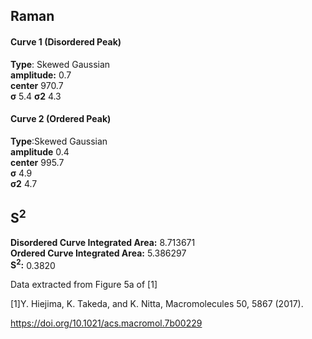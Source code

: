 ## Raman

#### Curve 1 (Disordered Peak)
**Type**: Skewed Gaussian\
**amplitude:** 0.7\
**center** 970.7\
**σ** 5.4
**σ2** 4.3


#### Curve 2 (Ordered Peak)
**Type**:Skewed Gaussian\
**amplitude** 0.4\
**center** 995.7\
**σ** 4.9\
**σ2** 4.7


## S<sup>2</sup>
**Disordered Curve Integrated Area:** 8.713671\
**Ordered Curve Integrated Area:** 5.386297\
**S<sup>2</sup>:** 0.3820







Data extracted from Figure 5a of [1]


[1]Y. Hiejima, K. Takeda, and K. Nitta, Macromolecules 50, 5867 (2017).



https://doi.org/10.1021/acs.macromol.7b00229
